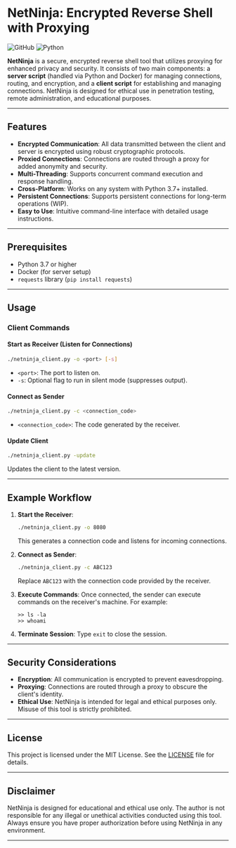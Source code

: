 # NetNinja: Encrypted Reverse Shell with Proxying

![GitHub](https://img.shields.io/badge/license-MIT-blue.svg)
![Python](https://img.shields.io/badge/python-3.7%2B-blue)

**NetNinja** is a secure, encrypted reverse shell tool that utilizes proxying for enhanced privacy and security. It consists of two main components: a **server script** (handled via Python and Docker) for managing connections, routing, and encryption, and a **client script** for establishing and managing connections. NetNinja is designed for ethical use in penetration testing, remote administration, and educational purposes.

---

## Features

- **Encrypted Communication**: All data transmitted between the client and server is encrypted using robust cryptographic protocols.
- **Proxied Connections**: Connections are routed through a proxy for added anonymity and security.
- **Multi-Threading**: Supports concurrent command execution and response handling.
- **Cross-Platform**: Works on any system with Python 3.7+ installed.
- **Persistent Connections**: Supports persistent connections for long-term operations (WIP).
- **Easy to Use**: Intuitive command-line interface with detailed usage instructions.

---

## Prerequisites

- Python 3.7 or higher
- Docker (for server setup)
- `requests` library (`pip install requests`)

---

## Usage

### Client Commands

#### Start as Receiver (Listen for Connections)
```bash
./netninja_client.py -o <port> [-s]
```
- `<port>`: The port to listen on.
- `-s`: Optional flag to run in silent mode (suppresses output).

#### Connect as Sender
```bash
./netninja_client.py -c <connection_code>
```
- `<connection_code>`: The code generated by the receiver.

#### Update Client
```bash
./netninja_client.py -update
```
Updates the client to the latest version.

---

## Example Workflow

1. **Start the Receiver**:
   ```bash
   ./netninja_client.py -o 8080
   ```
   This generates a connection code and listens for incoming connections.

2. **Connect as Sender**:
   ```bash
   ./netninja_client.py -c ABC123
   ```
   Replace `ABC123` with the connection code provided by the receiver.

3. **Execute Commands**:
   Once connected, the sender can execute commands on the receiver's machine. For example:
   ```
   >> ls -la
   >> whoami
   ```

4. **Terminate Session**:
   Type `exit` to close the session.

---

## Security Considerations

- **Encryption**: All communication is encrypted to prevent eavesdropping.
- **Proxying**: Connections are routed through a proxy to obscure the client's identity.
- **Ethical Use**: NetNinja is intended for legal and ethical purposes only. Misuse of this tool is strictly prohibited.

---

## License

This project is licensed under the MIT License. See the [LICENSE](LICENSE) file for details.

---

## Disclaimer

NetNinja is designed for educational and ethical use only. The author is not responsible for any illegal or unethical activities conducted using this tool. Always ensure you have proper authorization before using NetNinja in any environment.

---
